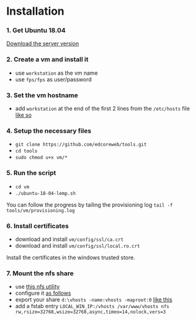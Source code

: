 # Installation

### 1. Get Ubuntu 18.04
[Download the server version](https://www.ubuntu.com/download/server/thank-you?version=18.04.1.0&architecture=amd64)

### 2. Create a vm and install it

- use `workstation` as the vm name
- use `fps/fps` as user/password

### 3. Set the vm hostname

- add `workstation` at the end of the first 2 lines from the `/etc/hosts` file [like so](https://prnt.sc/m5h9jd)

### 4. Setup the necessary files

- `git clone https://github.com/edcoreweb/tools.git`
- `cd tools`
- `sudo chmod u+x vm/*`

### 5. Run the script

- `cd vm`
- `./ubuntu-18-04-lemp.sh`

You can follow the progress by tailing the provisioning log `tail -f tools/vm/provisioning.log`

### 6. Install certificates

- download and install `vm/config/ssl/ca.crt`
- download and install `vm/config/ssl/local.ro.crt`

Install the certificates in the windows trusted store.

### 7. Mount the nfs share

- use [this nfs utility](https://www.hanewin.net/nfs-e.htm)
- configure it [as follows](http://prntscr.com/mao144) 
- export your share `d:\vhosts -name:vhosts -maproot:0` [like this](http://prntscr.com/mao22s)
- add a fstab entry `LOCAL_WIN_IP:/vhosts /var/www/vhosts nfs rw,rsize=32768,wsize=32768,async,timeo=14,nolock,vers=3`
